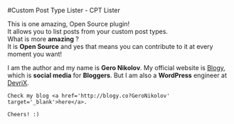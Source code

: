 #Custom Post Type Lister - CPT Lister
<p>
	This is one amazing, Open Source plugin!<br>
	It allows you to list posts from your custom post types.<br>
	What is more <strong>amazing</strong> ?<br>
	It is <strong>Open Source</strong> and yes that means you can contribute to it at every moment you want!<br>
</p>
<p>
	I am the author and my name is <strong>Gero Nikolov</strong>.
	My official website is <a href='http://blogy.co' target='_blank'>Blogy</a>, which is <strong>social media</strong> for <strong>Bloggers</strong>.
	But I am also a <strong>WordPress</strong> engineer at <a href='http://devrix.com' target='_blank'>DevriX</a>.

	Check my blog <a href='http://blogy.co?GeroNikolov' target='_blank'>here</a>.

	Cheers! :)
</p>